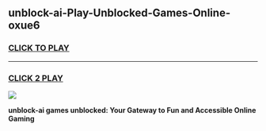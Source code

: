 
## unblock-ai-Play-Unblocked-Games-Online-oxue6
<h3>
<a href="https://premium76.site?title=unblock-ai&ref=25A">CLICK TO PLAY</a></h3>
<hr>

<h3>
<a href="https://premium76.site?title=unblock-ai&ref=25A">CLICK 2 PLAY</a>
  
</h3>

<a href="https://premium76.site?title=unblock-ai&ref=25A"><img src="https://clearcache.store/games.png"></a>


**unblock-ai games unblocked: Your Gateway to Fun and Accessible Online Gaming**
